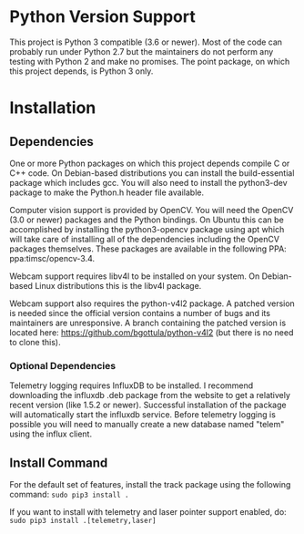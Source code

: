 # Python Version Support

This project is Python 3 compatible (3.6 or newer). Most of the code can probably run under Python 2.7 but the maintainers do not perform any testing with Python 2 and make no promises. The point package, on which this project depends, is Python 3 only.

# Installation

## Dependencies
One or more Python packages on which this project depends compile C or C++ code. On Debian-based distributions you can install the build-essential package which includes gcc. You will also need to install the python3-dev package to make the Python.h header file available.

Computer vision support is provided by OpenCV. You will need the OpenCV (3.0 or newer) packages and the Python bindings. On Ubuntu this can be accomplished by installing the python3-opencv package using apt which will take care of installing all of the dependencies including the OpenCV packages themselves. These packages are available in the following PPA: ppa:timsc/opencv-3.4.

Webcam support requires libv4l to be installed on your system. On Debian-based Linux distributions this is the libv4l package.

Webcam support also requires the python-v4l2 package. A patched version is needed since the official version contains a number of bugs and its maintainers are unresponsive. A branch containing the patched version is located here: https://github.com/bgottula/python-v4l2 (but there is no need to clone this).

### Optional Dependencies
Telemetry logging requires InfluxDB to be installed. I recommend downloading the influxdb .deb package from the website to get a relatively recent version (like 1.5.2 or newer). Successful installation of the package will automatically start the influxdb service. Before telemetry logging is possible you will need to manually create a new database named "telem" using the influx client.

## Install Command
For the default set of features, install the track package using the following command:
`sudo pip3 install .`

If you want to install with telemetry and laser pointer support enabled, do:
`sudo pip3 install .[telemetry,laser]`

